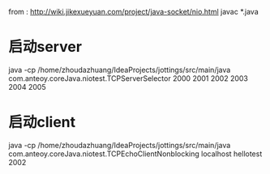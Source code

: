 from : http://wiki.jikexueyuan.com/project/java-socket/nio.html
javac *.java
# 启动server
java -cp /home/zhoudazhuang/IdeaProjects/jottings/src/main/java com.anteoy.coreJava.niotest.TCPServerSelector 2000 2001 2002 2003 2004 2005
# 启动client
java -cp /home/zhoudazhuang/IdeaProjects/jottings/src/main/java com.anteoy.coreJava.niotest.TCPEchoClientNonblocking localhost hellotest 2002